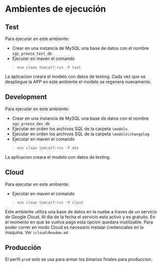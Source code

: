 # Ambientes de ejecución

## Test
Para ejecutar en este ambiente:
- Crear en una instancia de MySQL una base de datos con el nombre `sgs_proeza_test_db`
- Ejecutar en maven el comando 
> `mvn clean tomcat7:run -P test`

La aplicacion creara el modelo con datos de testing.
Cada vez que se despliegue la APP en este ambiente el modelo se regenera nuevamente.

## Development
Para ejecutar en este ambiente:
- Crear en una instancia de MySQL una base de datos con el nombre `sgs_proeza_dev_db`
- Ejecutar en orden los archivos SQL de la carpeta `\modelo`
- Ejecutar en orden los archivos SQL de la carpeta `\modelo\changelog`
- Ejecutar en maven el comando 
> `mvn clean tomcat7:run -P dev`

La aplicacion creara el modelo con datos de testing.

## Cloud
Para ejecutar en este ambiente:
- Ejecutar en maven el comando 
> `mvn clean tomcat7:run -P cloud`

Este ambiente utiliza una base de datos en la nuebe a traves de un servicio de Google Cloud.
Al dia de la fecha el servicio esta activo y es gratuito. En el momento en que se vuelva pago esta opcion quedara inutilizable.
Para poder correr en modo Cloud es necesario instalar credenciales en la maquina. Ver `\cloud\Readme.md`

## Producción
El perfil `prod` solo se usa para armar los binarios finales para produccion.